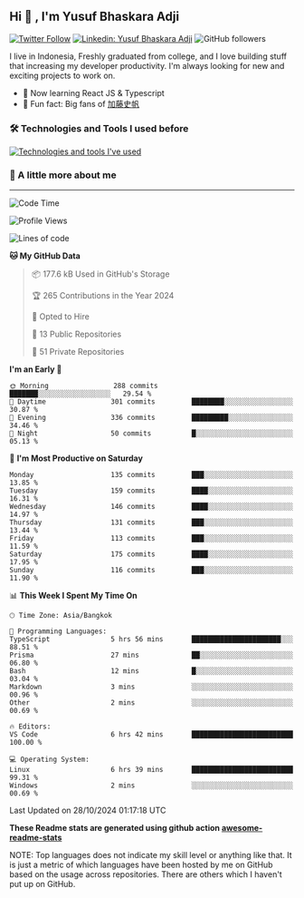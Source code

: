 ## Hi 👋 , I'm Yusuf Bhaskara Adji

[![Twitter Follow](https://img.shields.io/twitter/follow/frelein_asli?label=Follow)](https://twitter.com/intent/follow?screen_name=frelein_asli)
[![Linkedin: Yusuf Bhaskara Adji](https://img.shields.io/badge/-yusufadji-blue?style=flat-square&logo=Linkedin&logoColor=white&link=https://www.linkedin.com/in/yusuf-bhaskara-adji/)](https://www.linkedin.com/in/yusuf-bhaskara-adji/)
![GitHub followers](https://img.shields.io/github/followers/yusufadji?label=Follow&style=social)

I live in Indonesia, Freshly graduated from college, and I love building stuff that increasing my developer productivity. I'm always looking for new and exciting projects to work on.

- 🌱 Now learning React JS & Typescript
- 🐻 Fun fact: Big fans of [加藤史帆](https://www.instagram.com/katoshi.official/)

### 🛠️ Technologies and Tools I used before

[![Technologies and tools I've used](https://skillicons.dev/icons?i=html,css,js,ts,php,python,kotlin,tailwind,bootstrap,next,express,sequelize,mysql,prisma,firebase,vercel,vscode,androidstudio,bash,git,postman,figma,docker,linux&perline=12)](#)

### 🐣 A little more about me

---

<!--START_SECTION:waka-->
![Code Time](http://img.shields.io/badge/Code%20Time-1%2C114%20hrs%201%20min-blue)

![Profile Views](http://img.shields.io/badge/Profile%20Views-0-blue)

![Lines of code](https://img.shields.io/badge/From%20Hello%20World%20I%27ve%20Written-674.3%20thousand%20lines%20of%20code-blue)

**🐱 My GitHub Data** 

> 📦 177.6 kB Used in GitHub's Storage 
 > 
> 🏆 265 Contributions in the Year 2024
 > 
> 💼 Opted to Hire
 > 
> 📜 13 Public Repositories 
 > 
> 🔑 51 Private Repositories 
 > 
**I'm an Early 🐤** 

```text
🌞 Morning                288 commits         ███████░░░░░░░░░░░░░░░░░░   29.54 % 
🌆 Daytime                301 commits         ████████░░░░░░░░░░░░░░░░░   30.87 % 
🌃 Evening                336 commits         █████████░░░░░░░░░░░░░░░░   34.46 % 
🌙 Night                  50 commits          █░░░░░░░░░░░░░░░░░░░░░░░░   05.13 % 
```
📅 **I'm Most Productive on Saturday** 

```text
Monday                   135 commits         ███░░░░░░░░░░░░░░░░░░░░░░   13.85 % 
Tuesday                  159 commits         ████░░░░░░░░░░░░░░░░░░░░░   16.31 % 
Wednesday                146 commits         ████░░░░░░░░░░░░░░░░░░░░░   14.97 % 
Thursday                 131 commits         ███░░░░░░░░░░░░░░░░░░░░░░   13.44 % 
Friday                   113 commits         ███░░░░░░░░░░░░░░░░░░░░░░   11.59 % 
Saturday                 175 commits         ████░░░░░░░░░░░░░░░░░░░░░   17.95 % 
Sunday                   116 commits         ███░░░░░░░░░░░░░░░░░░░░░░   11.90 % 
```


📊 **This Week I Spent My Time On** 

```text
🕑︎ Time Zone: Asia/Bangkok

💬 Programming Languages: 
TypeScript               5 hrs 56 mins       ██████████████████████░░░   88.51 % 
Prisma                   27 mins             ██░░░░░░░░░░░░░░░░░░░░░░░   06.80 % 
Bash                     12 mins             █░░░░░░░░░░░░░░░░░░░░░░░░   03.04 % 
Markdown                 3 mins              ░░░░░░░░░░░░░░░░░░░░░░░░░   00.96 % 
Other                    2 mins              ░░░░░░░░░░░░░░░░░░░░░░░░░   00.69 % 

🔥 Editors: 
VS Code                  6 hrs 42 mins       █████████████████████████   100.00 % 

💻 Operating System: 
Linux                    6 hrs 39 mins       █████████████████████████   99.31 % 
Windows                  2 mins              ░░░░░░░░░░░░░░░░░░░░░░░░░   00.69 % 
```


 Last Updated on 28/10/2024 01:17:18 UTC
<!--END_SECTION:waka-->

**These Readme stats are generated using github action [awesome-readme-stats](https://github.com/anmol098/waka-readme-stats)**

NOTE: Top languages does not indicate my skill level or anything like that. It is just a metric of which languages have been hosted by me on GitHub based on the usage across repositories. There are others which I haven't put up on GitHub.
